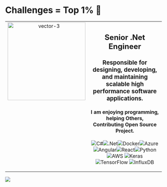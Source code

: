 # Challenges = Top 1% 🚀 </h1>


<table border=0>
<tr>
<td valign="top" width="50%">

<div align="center">
<img src="https://i.ibb.co/gSnHvjn/vector-3.webp" width="250px" alt="vector-3" border="0" />
</div>
</td>

<td valign="top" width="50%">

<div align="center">  
<h2 align="center">
Senior .Net Engineer
<br/> 
<h3>
Responsible for designing, developing, and maintaining scalable high performance software applications.
<h4>
I am enjoying programming, helping Others, Contributing Open Source Project.

<br/>
</h4/>
</h3>

![C#](https://img.shields.io/badge/c%23-%23239120.svg?style=for-the-badge&logo=csharp&logoColor=white)![.Net](https://img.shields.io/badge/.NET-5C2D91?style=for-the-badge&logo=.net&logoColor=white)![Docker](https://img.shields.io/badge/docker-%230db7ed.svg?style=for-the-badge&logo=docker&logoColor=white)![Azure](https://img.shields.io/badge/azure-%230072C6.svg?style=for-the-badge&logo=microsoftazure&logoColor=white)![Angular](https://img.shields.io/badge/angular-%23DD0031.svg?style=for-the-badge&logo=angular&logoColor=white)![React](https://img.shields.io/badge/react-%2320232a.svg?style=for-the-badge&logo=react&logoColor=%2361DAFB)![Python](https://img.shields.io/badge/python-3670A0?style=for-the-badge&logo=python&logoColor=ffdd54) ![AWS](https://img.shields.io/badge/AWS-%23FF9900.svg?style=for-the-badge&logo=amazon-aws&logoColor=white) ![Keras](https://img.shields.io/badge/Keras-%23D00000.svg?style=for-the-badge&logo=Keras&logoColor=white) ![TensorFlow](https://img.shields.io/badge/TensorFlow-%23FF6F00.svg?style=for-the-badge&logo=TensorFlow&logoColor=white) ![InfluxDB](https://img.shields.io/badge/InfluxDB-22ADF6?style=for-the-badge&logo=InfluxDB&logoColor=white)
</h3>
</div>
</td>
</tr>
</table>  

[![](https://visitcount.itsvg.in/api?id=netcoretiger&icon=0&color=0)](https://visitcount.itsvg.in)

<!-- Proudly created with GPRM ( https://gprm.itsvg.in ) -->
